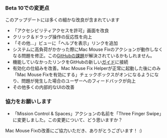 ### Beta 10での変更点

このアップデートには多くの細かな改良が含まれています

- 「アクセシビリティアクセスを許可」画面を改良
- クリック＆ドラッグ操作の反応性を向上
- 「その他...」ビューに「ヘルプを表示」リンクを追加
- システムに高負荷がかかった際にMac Mouse Fixのアクションが動作しなくなる問題を修正。この[GitHubの課題](https://github.com/noah-nuebling/mac-mouse-fix/issues/111)が解決されているかもしれません。
- 機能していなかったリンクをGitHubの新しい[ガイド](https://github.com/noah-nuebling/mac-mouse-fix/discussions/categories/guides)に接続
- 有効化の仕組みを改善。Mac Mouse Fix Helperが正常に起動した後にのみ「Mac Mouse Fixを有効にする」チェックボックスがオンになるようになり、問題が発生した場合のユーザーへのフィードバックが向上
- その他多くの内部的なUIの改善

### 協力をお願いします
- 「Mission Control & Spaces」アクションの名前を「Three Finger Swipe」に変更しました。この変更について、どう思いますか？

Mac Mouse Fixの改善にご協力いただき、ありがとうございます！ :)
